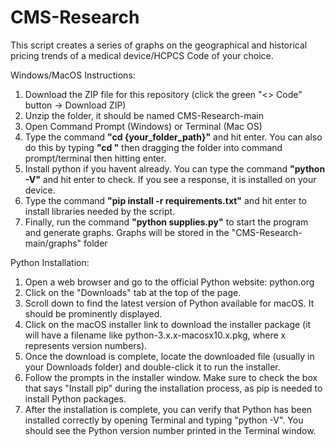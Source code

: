 # CMS-Research
This script creates a series of graphs on the geographical and historical pricing trends of a medical device/HCPCS Code of your choice.

Windows/MacOS Instructions:
1. Download the ZIP file for this repository (click the green "<> Code" button -> Download ZIP)
2. Unzip the folder, it should be named CMS-Research-main
3. Open Command Prompt (Windows) or Terminal (Mac OS)
4. Type the command **"cd {your_folder_path}"** and hit enter. You can also do this by typing **"cd "** then dragging the folder into command prompt/terminal then hitting enter.
5. Install python if you havent already. You can type the command **"python -V"** and hit enter to check. If you see a response, it is installed on your device.
6. Type the command **"pip install -r requirements.txt"** and hit enter to install libraries needed by the script.
7. Finally, run the command **"python supplies.py"** to start the program and generate graphs. Graphs will be stored in the "CMS-Research-main/graphs" folder

Python Installation:
1. Open a web browser and go to the official Python website: python.org
2. Click on the "Downloads" tab at the top of the page.
3. Scroll down to find the latest version of Python available for macOS. It should be prominently displayed.
4. Click on the macOS installer link to download the installer package (it will have a filename like python-3.x.x-macosx10.x.pkg, where x represents version numbers).
5. Once the download is complete, locate the downloaded file (usually in your Downloads folder) and double-click it to run the installer.
6. Follow the prompts in the installer window. Make sure to check the box that says "Install pip" during the installation process, as pip is needed to install Python packages.
7. After the installation is complete, you can verify that Python has been installed correctly by opening Terminal and typing "python -V". You should see the Python version number printed in the Terminal window.
